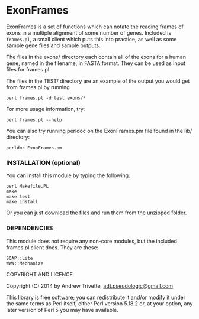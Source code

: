 ExonFrames
==========

ExonFrames is a set of functions which can notate the reading frames
of exons in a multiple alignment of some number of genes. Included
is `frames.pl`, a small client which puts this into practice, as well
as some sample gene files and sample outputs.

The files in the exons/ directory each contain all of the exons for
a human gene, named in the filename, in FASTA format. They can be
used as input files for frames.pl.

The files in the TEST/ directory are an example of the output you
would get from frames.pl by running

    perl frames.pl -d test exons/*

For more usage information, try:

    perl frames.pl --help

You can also try running perldoc on the ExonFrames.pm file found
in the lib/ directory:

    perldoc ExonFrames.pm

### INSTALLATION (optional)

You can install this module by typing the following:

    perl Makefile.PL
    make
    make test
    make install

Or you can just download the files and run them from the unzipped
folder.

### DEPENDENCIES

This module does not require any non-core modules, but the included
frames.pl client does. They are these:

    SOAP::Lite
    WWW::Mechanize

COPYRIGHT AND LICENCE

Copyright (C) 2014 by Andrew Trivette, adt.pseudologic@gmail.com

This library is free software; you can redistribute it and/or modify
it under the same terms as Perl itself, either Perl version 5.18.2 or,
at your option, any later version of Perl 5 you may have available.

